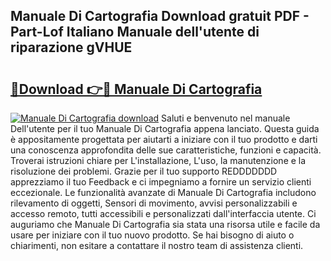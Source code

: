 ## Manuale Di Cartografia Download gratuit PDF - Part-Lof Italiano Manuale dell'utente di riparazione gVHUE

# <h2><a href="http://dfarkjp.blite.top/?on=Manuale+Di+Cartografia">🔗Download 👉🔴 Manuale Di Cartografia</a></h2>

[![Manuale Di Cartografia download](https://i.imgur.com/lujVjoI.png)](http://dfarkjp.blite.top/?on=Manuale+Di+Cartografia)
Saluti e benvenuto nel manuale Dell'utente per il tuo Manuale Di Cartografia appena lanciato. Questa guida è appositamente progettata per aiutarti a iniziare con il tuo prodotto e darti una conoscenza approfondita delle sue caratteristiche, funzioni e capacità. Troverai istruzioni chiare per L'installazione, L'uso, la manutenzione e la risoluzione dei problemi. Grazie per il tuo supporto REDDDDDDD apprezziamo il tuo Feedback e ci impegniamo a fornire un servizio clienti eccezionale. Le funzionalità avanzate di Manuale Di Cartografia includono rilevamento di oggetti, Sensori di movimento, avvisi personalizzabili e accesso remoto, tutti accessibili e personalizzati dall'interfaccia utente. Ci auguriamo che Manuale Di Cartografia sia stata una risorsa utile e facile da usare per iniziare con il tuo nuovo prodotto. Se hai bisogno di aiuto o chiarimenti, non esitare a contattare il nostro team di assistenza clienti.
